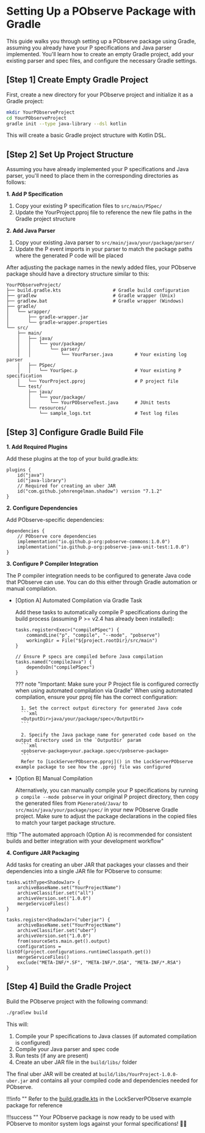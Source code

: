 # Setting Up a PObserve Package with Gradle

This guide walks you through setting up a PObserve package using Gradle, assuming you already have your P specifications and Java parser implemented. You'll learn how to create an empty Gradle project, add your existing parser and spec files, and configure the necessary Gradle settings.

## [Step 1] Create Empty Gradle Project

First, create a new directory for your PObserve project and initialize it as a Gradle project:

```bash
mkdir YourPObserveProject
cd YourPObserveProject
gradle init --type java-library --dsl kotlin
```

This will create a basic Gradle project structure with Kotlin DSL.

## [Step 2] Set Up Project Structure

Assuming you have already implemented your P specifications and Java parser, you'll need to place them in the corresponding directories as follows:

**1. Add P Specification**

1. Copy your existing P specification files to `src/main/PSpec/`
2. Update the YourProject.pproj file to reference the new file paths in the Gradle project structure

**2. Add Java Parser**

1. Copy your existing Java parser to `src/main/java/your/package/parser/`
2. Update the P event imports in your parser to match the package paths where the generated P code will be placed

After adjusting the package names in the newly added files, your PObserve package should have a directory structure similar to this:

```
YourPObserveProject/
├── build.gradle.kts                   # Gradle build configuration
├── gradlew                            # Gradle wrapper (Unix)
├── gradlew.bat                        # Gradle wrapper (Windows)
├── gradle/
│   └── wrapper/
│       ├── gradle-wrapper.jar
│       └── gradle-wrapper.properties
└── src/
    ├── main/
    │   ├── java/
    │   │   └── your/package/
    │   │       └── parser/
    │   │           └── YourParser.java        # Your existing log parser
    │   ├── PSpec/
    │   │   └── YourSpec.p                     # Your existing P specification
    │   └── YourProject.pproj                  # P project file
    └── test/
        ├── java/
        │   └── your/package/
        │       └── YourPObserveTest.java      # JUnit tests
        └── resources/
            └── sample_logs.txt                # Test log files
```

## [Step 3] Configure Gradle Build File

**1. Add Required Plugins**

Add these plugins at the top of your build.gradle.kts:

```
plugins {
    id("java")
    id("java-library")
    // Required for creating an uber JAR
    id("com.github.johnrengelman.shadow") version "7.1.2"
}
```

**2. Configure Dependencies**

Add PObserve-specific dependencies:

```
dependencies {
    // PObserve core dependencies
    implementation("io.github.p-org:pobserve-commons:1.0.0")
    implementation("io.github.p-org:pobserve-java-unit-test:1.0.0")
}
```

**3. Configure P Compiler Integration**

The P compiler integration needs to be configured to generate Java code that PObserve can use. You can do this either through Gradle automation or manual compilation.

* [Option A] Automated Compilation via Gradle Task

    Add these tasks to automatically compile P specifications during the build process (assuming P >= v2.4 has already been installed):
    ```
    tasks.register<Exec>("compilePSpec") {
        commandLine("p", "compile", "--mode", "pobserve")
        workingDir = File("${project.rootDir}/src/main")
    }

    // Ensure P specs are compiled before Java compilation
    tasks.named("compileJava") {
        dependsOn("compilePSpec")
    }
    ```
    ??? note "Important: Make sure your P Project file is configured correctly when using automated compilation via Gradle"
        When using automated compilation, ensure your pproj file has the correct configuration:

        1. Set the correct output directory for generated Java code
        ```xml
        <OutputDir>java/your/package/spec</OutputDir>
        ```

        2. Specify the Java package name for generated code based on the output directory used in the `OutputDir` param
        ```xml
        <pobserve-package>your.package.spec</pobserve-package>
        ```
        Refer to [LockServerPObserve.pproj]() in the LockServerPObserve example package to see how the .pproj file was configured

* [Option B] Manual Compilation

    Alternatively, you can manually compile your P specifications by running `p compile --mode pobserve` in your original P project directory, then copy the generated files from `PGenerated/Java/` to `src/main/java/your/package/spec/` in your new PObserve Gradle project. Make sure to adjust the package declarations in the copied files to match your target package structure.


!!!tip "The automated approach (Option A) is recommended for consistent builds and better integration with your development workflow"


**4. Configure JAR Packaging**

Add tasks for creating an uber JAR that packages your classes and their dependencies into a single JAR file for PObserve to consume:

```
tasks.withType<ShadowJar> {
    archiveBaseName.set("YourProjectName")
    archiveClassifier.set("all")
    archiveVersion.set("1.0.0")
    mergeServiceFiles()
}

tasks.register<ShadowJar>("uberjar") {
    archiveBaseName.set("YourProjectName")
    archiveClassifier.set("uber")
    archiveVersion.set("1.0.0")
    from(sourceSets.main.get().output)
    configurations = listOf(project.configurations.runtimeClasspath.get())
    mergeServiceFiles()
    exclude("META-INF/*.SF", "META-INF/*.DSA", "META-INF/*.RSA")
}
```

## [Step 4] Build the Gradle Project

Build the PObserve project with the following command:

```bash
./gradlew build
```

This will:

1. Compile your P specifications to Java classes (if automated compilation is configured)
2. Compile your Java parser and spec code
3. Run tests (if any are present)
4. Create an uber JAR file in the `build/libs/` folder

The final uber JAR will be created at `build/libs/YourProject-1.0.0-uber.jar` and contains all your compiled code and dependencies needed for PObserve.

!!!info ""
    Refer to the [build.gradle.kts](https://github.com/p-org/P/blob/dev/pobserve/Src/PObserve/Examples/LockServerPObserve/build.gradle.kts) in the  LockServerPObserve example package for reference

!!!success ""
    Your PObserve package is now ready to be used with PObserve to monitor system logs against your formal specifications! 🚀✨
